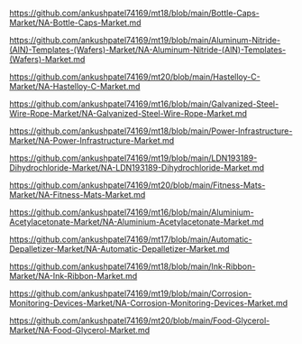 <p><a href="https://github.com/ankushpatel74169/mt18/blob/main/Bottle-Caps-Market/NA-Bottle-Caps-Market.md">https://github.com/ankushpatel74169/mt18/blob/main/Bottle-Caps-Market/NA-Bottle-Caps-Market.md</a></p><p><a href="https://github.com/ankushpatel74169/mt19/blob/main/Aluminum-Nitride-(AlN)-Templates-(Wafers)-Market/NA-Aluminum-Nitride-(AlN)-Templates-(Wafers)-Market.md">https://github.com/ankushpatel74169/mt19/blob/main/Aluminum-Nitride-(AlN)-Templates-(Wafers)-Market/NA-Aluminum-Nitride-(AlN)-Templates-(Wafers)-Market.md</a></p><p><a href="https://github.com/ankushpatel74169/mt20/blob/main/Hastelloy-C-Market/NA-Hastelloy-C-Market.md">https://github.com/ankushpatel74169/mt20/blob/main/Hastelloy-C-Market/NA-Hastelloy-C-Market.md</a></p><p><a href="https://github.com/ankushpatel74169/mt16/blob/main/Galvanized-Steel-Wire-Rope-Market/NA-Galvanized-Steel-Wire-Rope-Market.md">https://github.com/ankushpatel74169/mt16/blob/main/Galvanized-Steel-Wire-Rope-Market/NA-Galvanized-Steel-Wire-Rope-Market.md</a></p><p><a href="https://github.com/ankushpatel74169/mt18/blob/main/Power-Infrastructure-Market/NA-Power-Infrastructure-Market.md">https://github.com/ankushpatel74169/mt18/blob/main/Power-Infrastructure-Market/NA-Power-Infrastructure-Market.md</a></p><p><a href="https://github.com/ankushpatel74169/mt19/blob/main/LDN193189-Dihydrochloride-Market/NA-LDN193189-Dihydrochloride-Market.md">https://github.com/ankushpatel74169/mt19/blob/main/LDN193189-Dihydrochloride-Market/NA-LDN193189-Dihydrochloride-Market.md</a></p><p><a href="https://github.com/ankushpatel74169/mt20/blob/main/Fitness-Mats-Market/NA-Fitness-Mats-Market.md">https://github.com/ankushpatel74169/mt20/blob/main/Fitness-Mats-Market/NA-Fitness-Mats-Market.md</a></p><p><a href="https://github.com/ankushpatel74169/mt16/blob/main/Aluminium-Acetylacetonate-Market/NA-Aluminium-Acetylacetonate-Market.md">https://github.com/ankushpatel74169/mt16/blob/main/Aluminium-Acetylacetonate-Market/NA-Aluminium-Acetylacetonate-Market.md</a></p><p><a href="https://github.com/ankushpatel74169/mt17/blob/main/Automatic-Depalletizer-Market/NA-Automatic-Depalletizer-Market.md">https://github.com/ankushpatel74169/mt17/blob/main/Automatic-Depalletizer-Market/NA-Automatic-Depalletizer-Market.md</a></p><p><a href="https://github.com/ankushpatel74169/mt18/blob/main/Ink-Ribbon-Market/NA-Ink-Ribbon-Market.md">https://github.com/ankushpatel74169/mt18/blob/main/Ink-Ribbon-Market/NA-Ink-Ribbon-Market.md</a></p><p><a href="https://github.com/ankushpatel74169/mt19/blob/main/Corrosion-Monitoring-Devices-Market/NA-Corrosion-Monitoring-Devices-Market.md">https://github.com/ankushpatel74169/mt19/blob/main/Corrosion-Monitoring-Devices-Market/NA-Corrosion-Monitoring-Devices-Market.md</a></p><p><a href="https://github.com/ankushpatel74169/mt20/blob/main/Food-Glycerol-Market/NA-Food-Glycerol-Market.md">https://github.com/ankushpatel74169/mt20/blob/main/Food-Glycerol-Market/NA-Food-Glycerol-Market.md</a></p>
